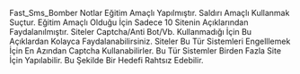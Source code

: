 
Fast_Sms_Bomber
Notlar
Eğitim Amaçlı Yapılmıştır.
Saldırı Amaçlı Kullanmak Suçtur.
Eğitim Amaçlı Olduğu İçin Sadece 10 Sitenin Açıklarından Faydalanılmıştır.
Siteler Captcha/Anti Bot/Vb. Kullanmadığı İçin Bu Açıklardan Kolayca Faydalanabilirsiniz.
Siteler Bu Tür Sistemleri Engelllemek İçin En Azından Captcha Kullanabilirler.
Bu Tür Sistemler Birden Fazla Site İçin Yapılabilir. Bu Şekilde Bir Hedefi Rahtsız Edebilir.
